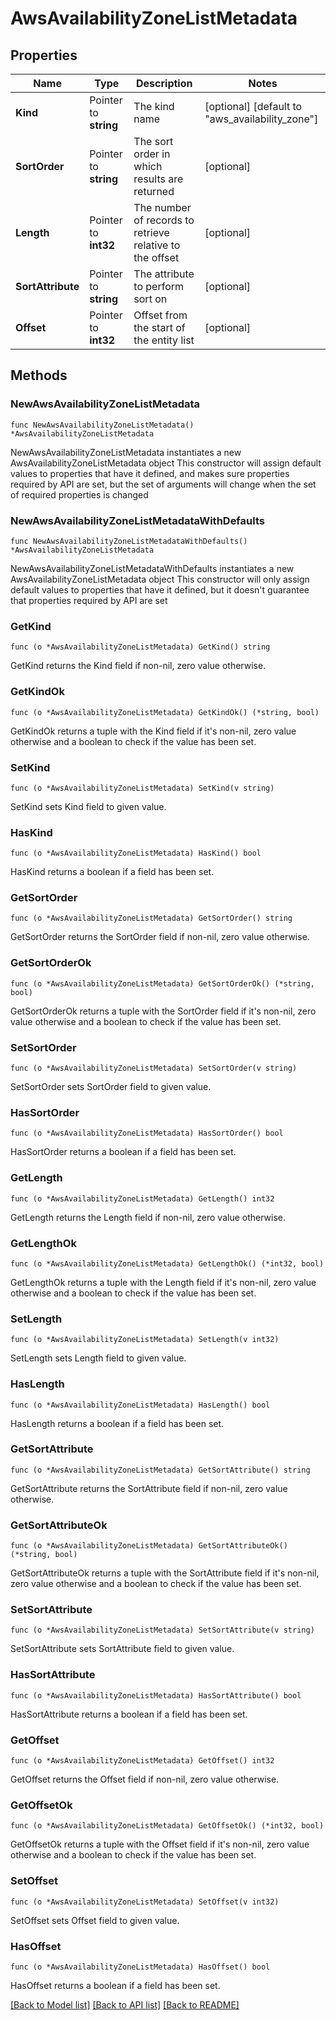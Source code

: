 # AwsAvailabilityZoneListMetadata

## Properties

Name | Type | Description | Notes
------------ | ------------- | ------------- | -------------
**Kind** | Pointer to **string** | The kind name | [optional] [default to "aws_availability_zone"]
**SortOrder** | Pointer to **string** | The sort order in which results are returned | [optional] 
**Length** | Pointer to **int32** | The number of records to retrieve relative to the offset | [optional] 
**SortAttribute** | Pointer to **string** | The attribute to perform sort on | [optional] 
**Offset** | Pointer to **int32** | Offset from the start of the entity list | [optional] 

## Methods

### NewAwsAvailabilityZoneListMetadata

`func NewAwsAvailabilityZoneListMetadata() *AwsAvailabilityZoneListMetadata`

NewAwsAvailabilityZoneListMetadata instantiates a new AwsAvailabilityZoneListMetadata object
This constructor will assign default values to properties that have it defined,
and makes sure properties required by API are set, but the set of arguments
will change when the set of required properties is changed

### NewAwsAvailabilityZoneListMetadataWithDefaults

`func NewAwsAvailabilityZoneListMetadataWithDefaults() *AwsAvailabilityZoneListMetadata`

NewAwsAvailabilityZoneListMetadataWithDefaults instantiates a new AwsAvailabilityZoneListMetadata object
This constructor will only assign default values to properties that have it defined,
but it doesn't guarantee that properties required by API are set

### GetKind

`func (o *AwsAvailabilityZoneListMetadata) GetKind() string`

GetKind returns the Kind field if non-nil, zero value otherwise.

### GetKindOk

`func (o *AwsAvailabilityZoneListMetadata) GetKindOk() (*string, bool)`

GetKindOk returns a tuple with the Kind field if it's non-nil, zero value otherwise
and a boolean to check if the value has been set.

### SetKind

`func (o *AwsAvailabilityZoneListMetadata) SetKind(v string)`

SetKind sets Kind field to given value.

### HasKind

`func (o *AwsAvailabilityZoneListMetadata) HasKind() bool`

HasKind returns a boolean if a field has been set.

### GetSortOrder

`func (o *AwsAvailabilityZoneListMetadata) GetSortOrder() string`

GetSortOrder returns the SortOrder field if non-nil, zero value otherwise.

### GetSortOrderOk

`func (o *AwsAvailabilityZoneListMetadata) GetSortOrderOk() (*string, bool)`

GetSortOrderOk returns a tuple with the SortOrder field if it's non-nil, zero value otherwise
and a boolean to check if the value has been set.

### SetSortOrder

`func (o *AwsAvailabilityZoneListMetadata) SetSortOrder(v string)`

SetSortOrder sets SortOrder field to given value.

### HasSortOrder

`func (o *AwsAvailabilityZoneListMetadata) HasSortOrder() bool`

HasSortOrder returns a boolean if a field has been set.

### GetLength

`func (o *AwsAvailabilityZoneListMetadata) GetLength() int32`

GetLength returns the Length field if non-nil, zero value otherwise.

### GetLengthOk

`func (o *AwsAvailabilityZoneListMetadata) GetLengthOk() (*int32, bool)`

GetLengthOk returns a tuple with the Length field if it's non-nil, zero value otherwise
and a boolean to check if the value has been set.

### SetLength

`func (o *AwsAvailabilityZoneListMetadata) SetLength(v int32)`

SetLength sets Length field to given value.

### HasLength

`func (o *AwsAvailabilityZoneListMetadata) HasLength() bool`

HasLength returns a boolean if a field has been set.

### GetSortAttribute

`func (o *AwsAvailabilityZoneListMetadata) GetSortAttribute() string`

GetSortAttribute returns the SortAttribute field if non-nil, zero value otherwise.

### GetSortAttributeOk

`func (o *AwsAvailabilityZoneListMetadata) GetSortAttributeOk() (*string, bool)`

GetSortAttributeOk returns a tuple with the SortAttribute field if it's non-nil, zero value otherwise
and a boolean to check if the value has been set.

### SetSortAttribute

`func (o *AwsAvailabilityZoneListMetadata) SetSortAttribute(v string)`

SetSortAttribute sets SortAttribute field to given value.

### HasSortAttribute

`func (o *AwsAvailabilityZoneListMetadata) HasSortAttribute() bool`

HasSortAttribute returns a boolean if a field has been set.

### GetOffset

`func (o *AwsAvailabilityZoneListMetadata) GetOffset() int32`

GetOffset returns the Offset field if non-nil, zero value otherwise.

### GetOffsetOk

`func (o *AwsAvailabilityZoneListMetadata) GetOffsetOk() (*int32, bool)`

GetOffsetOk returns a tuple with the Offset field if it's non-nil, zero value otherwise
and a boolean to check if the value has been set.

### SetOffset

`func (o *AwsAvailabilityZoneListMetadata) SetOffset(v int32)`

SetOffset sets Offset field to given value.

### HasOffset

`func (o *AwsAvailabilityZoneListMetadata) HasOffset() bool`

HasOffset returns a boolean if a field has been set.


[[Back to Model list]](../README.md#documentation-for-models) [[Back to API list]](../README.md#documentation-for-api-endpoints) [[Back to README]](../README.md)


